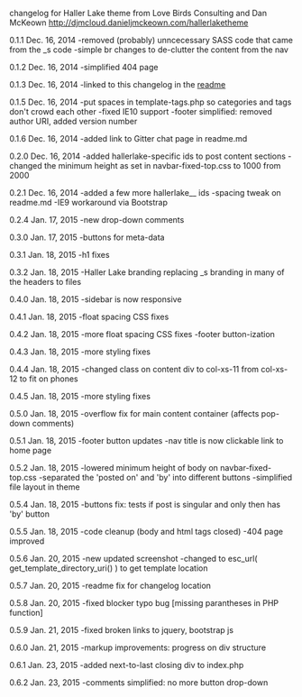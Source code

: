 changelog for Haller Lake theme from Love Birds Consulting and Dan McKeown
http://djmcloud.danieljmckeown.com/hallerlaketheme

0.1.1 Dec. 16, 2014
-removed (probably) unncecessary SASS code that came from the _s code
-simple br changes to de-clutter the content from the nav

0.1.2 Dec. 16, 2014
-simplified 404 page

0.1.3 Dec. 16, 2014
-linked to this changelog in the [readme](../readme.md)

0.1.5 Dec. 16, 2014
-put spaces in template-tags.php so categories and tags don't crowd each other
-fixed IE10 support
-footer simplified: removed author URI, added version number

0.1.6 Dec. 16, 2014
-added link to Gitter chat page in readme.md

0.2.0 Dec. 16, 2014
-added hallerlake-specific ids to post content sections
-changed the minimum height as set in navbar-fixed-top.css to 1000 from 2000

0.2.1 Dec. 16, 2014
-added a few more hallerlake__ ids
-spacing tweak on readme.md
-IE9 workaround via Bootstrap

0.2.4 Jan. 17, 2015
-new drop-down comments

0.3.0 Jan. 17, 2015
-buttons for meta-data

0.3.1 Jan. 18, 2015
-h1 fixes

0.3.2 Jan. 18, 2015
-Haller Lake branding replacing _s branding in many of the headers to files

0.4.0 Jan. 18, 2015
-sidebar is now responsive

0.4.1 Jan. 18, 2015
-float spacing CSS fixes

0.4.2 Jan. 18, 2015
-more float spacing CSS fixes
-footer button-ization

0.4.3 Jan. 18, 2015
-more styling fixes

0.4.4 Jan. 18, 2015
-changed class on content div to col-xs-11 from col-xs-12 to fit on phones

0.4.5 Jan. 18, 2015
-more styling fixes

0.5.0 Jan. 18, 2015
-overflow fix for main content container (affects pop-down comments)

0.5.1 Jan. 18, 2015
-footer button updates
-nav title is now clickable link to home page

0.5.2 Jan. 18, 2015
-lowered minimum height of body on navbar-fixed-top.css
-separated the 'posted on' and 'by' into different buttons
-simplified file layout in theme

0.5.4 Jan. 18, 2015
-buttons fix: tests if post is singular and only then has 'by' button

0.5.5 Jan. 18, 2015
-code cleanup (body and html tags closed)
-404 page improved

0.5.6 Jan. 20, 2015
-new updated screenshot
-changed to esc_url( get_template_directory_uri() ) to get template location

0.5.7 Jan. 20, 2015
-readme fix for changelog location

0.5.8 Jan. 20, 2015
-fixed blocker typo bug [missing parantheses in PHP function]

0.5.9 Jan. 21, 2015
-fixed broken links to jquery, bootstrap js

0.6.0 Jan. 21, 2015
-markup improvements: progress on div structure

0.6.1 Jan. 23, 2015
-added next-to-last closing div to index.php

0.6.2 Jan. 23, 2015
-comments simplified: no more button drop-down

